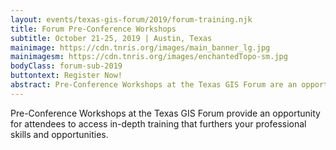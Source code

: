 ```yaml
---
layout: events/texas-gis-forum/2019/forum-training.njk
title: Forum Pre-Conference Workshops
subtitle: October 21-25, 2019 | Austin, Texas
mainimage: https://cdn.tnris.org/images/main_banner_lg.jpg
mainimagesm: https://cdn.tnris.org/images/enchantedTopo-sm.jpg
bodyClass: forum-sub-2019
buttontext: Register Now!
abstract: Pre-Conference Workshops at the Texas GIS Forum are an opportunity for attendees to dive into in-depth training that furthers your professional skills and opportunities.
---
```


Pre-Conference Workshops at the Texas GIS Forum provide an opportunity for attendees to access in-depth training that furthers your professional skills and opportunities.
